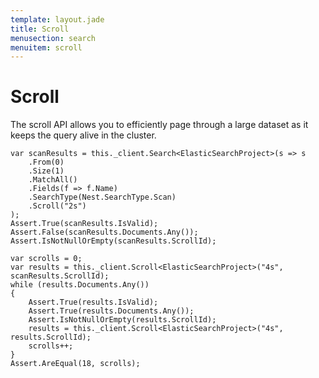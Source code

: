 ```yaml
---
template: layout.jade
title: Scroll
menusection: search
menuitem: scroll
---
```


# Scroll

The scroll API allows you to efficiently page through a large dataset as it keeps the query alive in the cluster. 

	var scanResults = this._client.Search<ElasticSearchProject>(s => s
		.From(0)
		.Size(1)
		.MatchAll()
		.Fields(f => f.Name)
		.SearchType(Nest.SearchType.Scan)
		.Scroll("2s")
	);
	Assert.True(scanResults.IsValid);
	Assert.False(scanResults.Documents.Any());
	Assert.IsNotNullOrEmpty(scanResults.ScrollId);

	var scrolls = 0;
	var results = this._client.Scroll<ElasticSearchProject>("4s", scanResults.ScrollId);
	while (results.Documents.Any())
	{
		Assert.True(results.IsValid);
		Assert.True(results.Documents.Any());
		Assert.IsNotNullOrEmpty(results.ScrollId);
		results = this._client.Scroll<ElasticSearchProject>("4s", results.ScrollId);
		scrolls++;
	}
	Assert.AreEqual(18, scrolls);